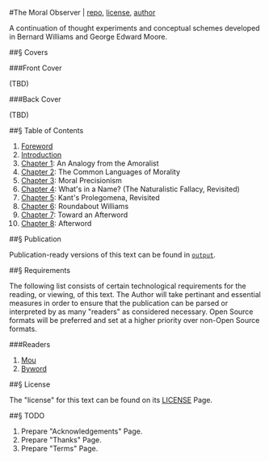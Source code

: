#The Moral Observer | [repo](https://github.com/nerdfiles/The-Moral-Observer), [license](https://github.com/nerdfiles/The-Moral-Observer/blob/master/LICENSE), [author](http://nerdfiles.net)

A continuation of thought experiments and conceptual schemes developed in Bernard Williams and George Edward Moore. 

##§ Covers

###Front Cover

(TBD)

###Back Cover

(TBD)

##§ Table of Contents

1. [Foreword](https://github.com/nerdfiles/The-Moral-Observer/blob/master/Foreword.markdown)
2. [Introduction](https://github.com/nerdfiles/The-Moral-Observer/blob/master/Introduction.markdown)
3. [Chapter 1](https://github.com/nerdfiles/The-Moral-Observer/blob/master/Chapter-1.markdown): An Analogy from the Amoralist
4. [Chapter 2](https://github.com/nerdfiles/The-Moral-Observer/blob/master/Chapter-2.markdown): The Common Languages of Morality
5. [Chapter 3](https://github.com/nerdfiles/The-Moral-Observer/blob/master/Chapter-3.markdown): Moral Precisionism
6. [Chapter 4](https://github.com/nerdfiles/The-Moral-Observer/blob/master/Chapter-4.markdown): What's in a Name? (The Naturalistic Fallacy, Revisited)
7. [Chapter 5](https://github.com/nerdfiles/The-Moral-Observer/blob/master/Chapter-5.markdown): Kant's Prolegomena, Revisited
8. [Chapter 6](https://github.com/nerdfiles/The-Moral-Observer/blob/master/Chapter-6.markdown): Roundabout Williams
9. [Chapter 7](https://github.com/nerdfiles/The-Moral-Observer/blob/master/Chapter-7.markdown): Toward an Afterword
10. [Chapter 8](https://github.com/nerdfiles/The-Moral-Observer/blob/master/Chapter-8.markdown): Afterword

##§ Publication

Publication-ready versions of this text can be found in [``output``](https://github.com/nerdfiles/The-Moral-Observer/tree/master/output).

##§ Requirements

The following list consists of certain technological requirements for the reading, or viewing, of this text. The Author 
will take pertinant and essential measures in order to ensure that the publication can be parsed or interpreted by as 
many "readers" as considered necessary. Open Source formats will be preferred and set at a higher priority over 
non-Open Source formats.

###Readers

1. [Mou](http://mouapp.com/)
2. [Byword](http://bywordapp.com/)

##§ License

The "license" for this text can be found on its [LICENSE](https://github.com/nerdfiles/The-Moral-Observer/blob/master/LICENSE) Page.

##§ TODO

1. Prepare "Acknowledgements" Page.
2. Prepare "Thanks" Page.
3. Prepare "Terms" Page.

